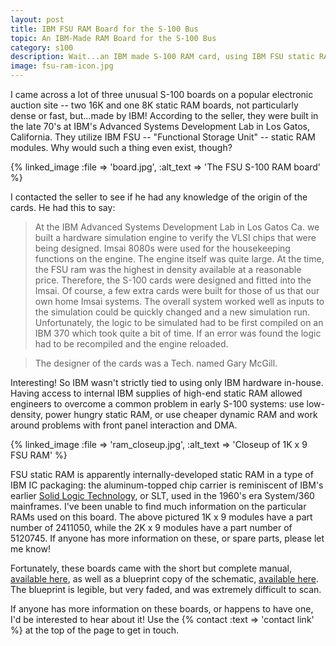 ```yaml
---
layout: post
title: IBM FSU RAM Board for the S-100 Bus
topic: An IBM-Made RAM Board for the S-100 Bus
category: s100
description: Wait...an IBM made S-100 RAM card, using IBM FSU static RAM modules?! Apparently, yes. Here's a look at the card and the story about why this even exists.
image: fsu-ram-icon.jpg
---
```


I came across a lot of three unusual S-100 boards on a popular electronic auction site -- two 16K and one 8K static RAM boards, not particularly dense or fast, but...made by IBM! According to the seller, they were built in the late 70's at IBM's Advanced Systems Development Lab in Los Gatos, California. They utilize IBM FSU -- "Functional Storage Unit" -- static RAM modules. Why would such a thing even exist, though? 

{% linked_image :file => 'board.jpg', :alt_text => 'The FSU S-100 RAM board' %}

I contacted the seller to see if he had any knowledge of the origin of the cards. He had this to say:

> At the IBM Advanced Systems Development Lab in Los Gatos Ca. we built a hardware simulation engine to verify the VLSI chips that were being designed. Imsai 8080s were used for the housekeeping functions on the engine. The engine itself was quite large. At the time, the FSU ram was the highest in density available at a reasonable price. Therefore, the S-100 cards were designed and fitted into the Imsai. Of course, a few extra cards were built for those of us that our own home Imsai systems. The overall system worked well as inputs to the simulation could be quickly changed and a new simulation run. Unfortunately, the logic to be simulated had to be first compiled on an IBM 370 which took quite a bit of time. If an error was found the logic had to be recompiled and the engine reloaded.

> The designer of the cards was a Tech. named Gary McGill. 

Interesting! So IBM wasn't strictly tied to using only IBM hardware in-house. Having access to internal IBM supplies of high-end static RAM allowed engineers to overcome a common problem in early S-100 systems: use low-density, power hungry static RAM, or use cheaper dynamic RAM and work around problems with front panel interaction and DMA.

{% linked_image :file => 'ram_closeup.jpg', :alt_text => 'Closeup of 1K x 9 FSU RAM' %}

FSU static RAM is apparently internally-developed static RAM in a type of IBM IC packaging: the aluminum-topped chip carrier is reminiscent of IBM's earlier [Solid Logic Technology](https://en.wikipedia.org/wiki/IBM_Solid_Logic_Technology), or SLT, used in the 1960's era System/360 mainframes. I've been unable to find much information on the particular RAMs used on this board. The above pictured 1K x 9 modules have a part number of 2411050, while the 2K x 9 modules have a part number of 5120745. If anyone has more information on these, or spare parts, please let me know!

Fortunately, these boards came with the short but complete manual, [available here](http://filedump.glitchwrks.com/manuals/s100/ibm_fsu_ram/), as well as a blueprint copy of the schematic, [available here](http://filedump.glitchwrks.com/manuals/s100/ibm_fsu_ram/schematic.pdf). The blueprint is legible, but very faded, and was extremely difficult to scan.

If anyone has more information on these boards, or happens to have one, I'd be interested to hear about it! Use the {% contact :text => 'contact link' %} at the top of the page to get in touch.
